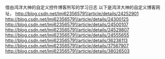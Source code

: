 借由鸿洋大神的自定义控件博客所写的学习日志
    以下是鸿洋大神的自定义博客网址，
    http://blog.csdn.net/lmj623565791/article/details/24252901
    http://blog.csdn.net/lmj623565791/article/details/24300125
    http://blog.csdn.net/lmj623565791/article/details/24500107
    http://blog.csdn.net/lmj623565791/article/details/24529807
    http://blog.csdn.net/lmj623565791/article/details/24555655
    http://blog.csdn.net/lmj623565791/article/details/36236113
    http://blog.csdn.net/lmj623565791/article/details/37567907
    http://blog.csdn.net/lmj623565791/article/details/38026503

